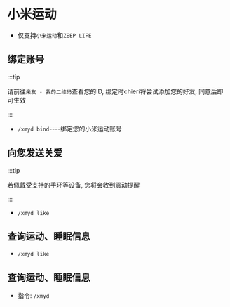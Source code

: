 # 小米运动

- 仅支持`小米运动`和`ZEEP LIFE`



## 绑定账号

:::tip

请前往`亲友 - 我的二维码`查看您的ID, 绑定时chieri将尝试添加您的好友, 同意后即可生效

:::

- `/xmyd bind`----绑定您的小米运动账号



## 向您发送关爱

:::tip

若佩戴受支持的手环等设备, 您将会收到震动提醒

:::

- `/xmyd like`



## 查询运动、睡眠信息

- `/xmyd like`



## 查询运动、睡眠信息

- 指令: `/xmyd`